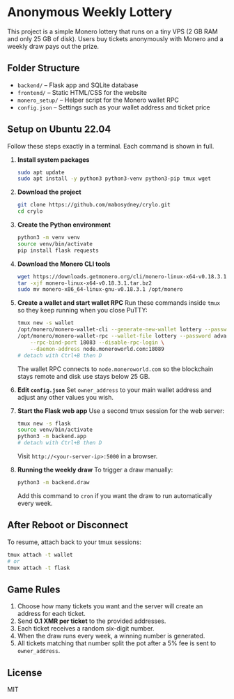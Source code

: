 # Anonymous Weekly Lottery

This project is a simple Monero lottery that runs on a tiny VPS (2 GB RAM and only 25 GB of disk). Users buy tickets anonymously with Monero and a weekly draw pays out the prize.

## Folder Structure
- `backend/` – Flask app and SQLite database
- `frontend/` – Static HTML/CSS for the website
- `monero_setup/` – Helper script for the Monero wallet RPC
- `config.json` – Settings such as your wallet address and ticket price

## Setup on Ubuntu 22.04
Follow these steps exactly in a terminal. Each command is shown in full.

1. **Install system packages**
   ```bash
   sudo apt update
   sudo apt install -y python3 python3-venv python3-pip tmux wget
   ```

2. **Download the project**
   ```bash
   git clone https://github.com/mabosydney/crylo.git
   cd crylo
   ```

3. **Create the Python environment**
   ```bash
   python3 -m venv venv
   source venv/bin/activate
   pip install flask requests
   ```

4. **Download the Monero CLI tools**
   ```bash
   wget https://downloads.getmonero.org/cli/monero-linux-x64-v0.18.3.1.tar.bz2
   tar -xjf monero-linux-x64-v0.18.3.1.tar.bz2
   sudo mv monero-x86_64-linux-gnu-v0.18.3.1 /opt/monero
   ```

5. **Create a wallet and start wallet RPC**
   Run these commands inside `tmux` so they keep running when you close PuTTY:
   ```bash
   tmux new -s wallet
   /opt/monero/monero-wallet-cli --generate-new-wallet lottery --password advance
   /opt/monero/monero-wallet-rpc --wallet-file lottery --password advance \
       --rpc-bind-port 18083 --disable-rpc-login \
       --daemon-address node.moneroworld.com:18089
   # detach with Ctrl+B then D
   ```
   The wallet RPC connects to `node.moneroworld.com` so the blockchain stays remote and disk use stays below 25 GB.

6. **Edit `config.json`**
   Set `owner_address` to your main wallet address and adjust any other values you wish.

7. **Start the Flask web app**
   Use a second tmux session for the web server:
   ```bash
   tmux new -s flask
   source venv/bin/activate
   python3 -m backend.app
   # detach with Ctrl+B then D
   ```
   Visit `http://<your-server-ip>:5000` in a browser.

8. **Running the weekly draw**
   To trigger a draw manually:
   ```bash
   python3 -m backend.draw
   ```
   Add this command to `cron` if you want the draw to run automatically every week.

## After Reboot or Disconnect
To resume, attach back to your tmux sessions:
```bash
tmux attach -t wallet
# or
tmux attach -t flask
```

## Game Rules
1. Choose how many tickets you want and the server will create an address for each ticket.
2. Send **0.1 XMR per ticket** to the provided addresses.
3. Each ticket receives a random six-digit number.
4. When the draw runs every week, a winning number is generated.
5. All tickets matching that number split the pot after a 5% fee is sent to `owner_address`.

## License
MIT
